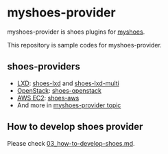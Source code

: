 # myshoes-provider

myshoes-provider is shoes plugins for [myshoes](https://github.com/whywaita/myshoes).

This repository is sample codes for myshoes-provider.

## shoes-providers

- [LXD](https://linuxcontainers.org/lxd/): [shoes-lxd](https://github.com/whywaita/shoes-lxd) and [shoes-lxd-multi](https://github.com/whywaita/shoes-lxd-multi)
- [OpenStack](https://www.openstack.org/): [shoes-openstack](https://github.com/whywaita/myshoes-providers/tree/master/shoes-openstack)
- [AWS EC2](https://aws.amazon.com/ec2/): [shoes-aws](https://github.com/whywaita/shoes-aws)
- And more in [myshoes-provider topic](https://github.com/topics/myshoes-provider)

## How to develop shoes provider

Please check [03_how-to-develop-shoes.md](https://github.com/whywaita/myshoes/blob/master/docs/03_how-to-develop-shoes.md).
